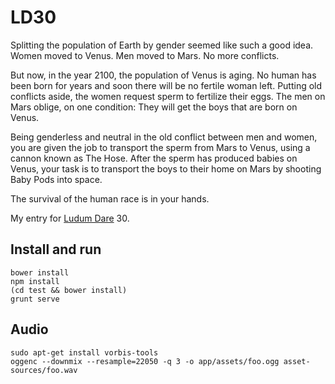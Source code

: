 # LD30

Splitting the population of Earth by gender seemed like such a good idea.
Women moved to Venus.
Men moved to Mars.
No more conflicts.

But now, in the year 2100, the population of Venus is aging.
No human has been born for years and soon there will be no fertile woman left.
Putting old conflicts aside, the women request sperm to fertilize their eggs.
The men on Mars oblige, on one condition:
They will get the boys that are born on Venus.

Being genderless and neutral in the old conflict between men and women,
you are given the job to transport the sperm from Mars to Venus,
using a cannon known as The Hose.
After the sperm has produced babies on Venus,
your task is to transport the boys to their home on Mars
by shooting Baby Pods into space.

The survival of the human race is in your hands.

My entry for [Ludum Dare](http://www.ludumdare.com/compo/) 30.

## Install and run

    bower install
    npm install
    (cd test && bower install)
    grunt serve

## Audio

    sudo apt-get install vorbis-tools
    oggenc --downmix --resample=22050 -q 3 -o app/assets/foo.ogg asset-sources/foo.wav
